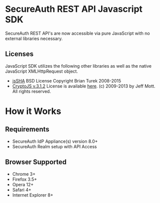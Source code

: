 # SecureAuth REST API Javascript SDK
SecureAuth REST API's are now accessible via pure JavaScript with no external libraries necessary. 

## Licenses
JavaScript SDK utilizes the following other libraries as well as the native JavaScript XMLHttpRequest object. 
- [jsSHA](http://caligatio.github.com/jsSHA) BSD License Copyright Brian Turek 2008-2015
- [CryptoJS v.3.1.2](https://code.google.com/p/crypto-js) License is available [here](https://code.google.com/p/crypto-js/wiki/License). (c) 2009-2013 by Jeff Mott. All rights reserved.

# How it Works
## Requirements
- SecureAuth IdP Appliance(s) version 8.0+
- SecureAuth Realm setup with API Access

## Browser Supported
- Chrome 3+
- Firefox 3.5+
- Opera 12+
- Safari 4+
- Internet Explorer 8+